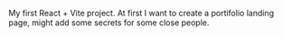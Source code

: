 My first React + Vite project.
At first I want to create a portifolio landing page, might add some secrets for some close people.
